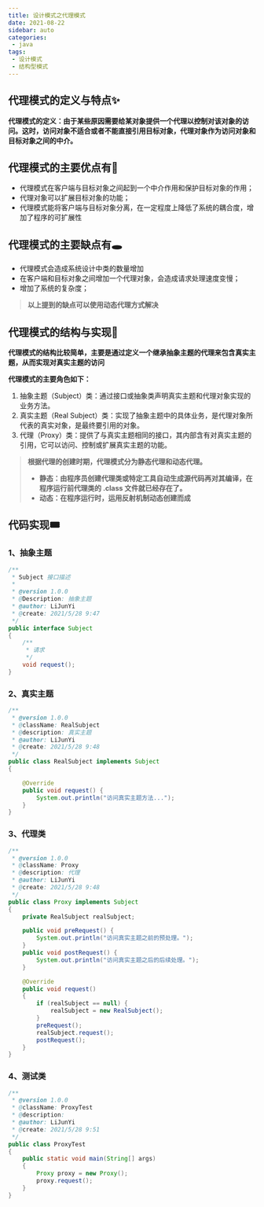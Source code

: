 ```yaml
---
title: 设计模式之代理模式
date: 2021-08-22
sidebar: auto
categories:
 - java
tags:
 - 设计模式
 - 结构型模式
---
```


## 代理模式的定义与特点✨

**代理模式的定义：由于某些原因需要给某对象提供一个代理以控制对该对象的访问。这时，访问对象不适合或者不能直接引用目标对象，代理对象作为访问对象和目标对象之间的中介。**

## 代理模式的主要优点有🧨

- 代理模式在客户端与目标对象之间起到一个中介作用和保护目标对象的作用；
- 代理对象可以扩展目标对象的功能；
- 代理模式能将客户端与目标对象分离，在一定程度上降低了系统的耦合度，增加了程序的可扩展性

## 代理模式的主要缺点有🕳

- 代理模式会造成系统设计中类的数量增加
- 在客户端和目标对象之间增加一个代理对象，会造成请求处理速度变慢；
- 增加了系统的复杂度；

> **以上提到的缺点可以使用动态代理方式解决**

## 代理模式的结构与实现🎋

**代理模式的结构比较简单，主要是通过定义一个继承抽象主题的代理来包含真实主题，从而实现对真实主题的访问**

**代理模式的主要角色如下：**

1. 抽象主题（Subject）类：通过接口或抽象类声明真实主题和代理对象实现的业务方法。
2. 真实主题（Real Subject）类：实现了抽象主题中的具体业务，是代理对象所代表的真实对象，是最终要引用的对象。
3. 代理（Proxy）类：提供了与真实主题相同的接口，其内部含有对真实主题的引用，它可以访问、控制或扩展真实主题的功能。

> **根据代理的创建时期，代理模式分为静态代理和动态代理。**
>
> - **静态：由程序员创建代理类或特定工具自动生成源代码再对其编译，在程序运行前代理类的 .class 文件就已经存在了。**
> - **动态：在程序运行时，运用反射机制动态创建而成**

## 代码实现🎟

### 1、抽象主题
```java
/**
 * Subject 接口描述
 *
 * @version 1.0.0
 * @Description: 抽象主题
 * @author: LiJunYi
 * @create: 2021/5/28 9:47
 */
public interface Subject
{
    /**
     * 请求
     */
    void request();
}

```

### 2、真实主题
```java
/**
 * @version 1.0.0
 * @className: RealSubject
 * @description: 真实主题
 * @author: LiJunYi
 * @create: 2021/5/28 9:48
 */
public class RealSubject implements Subject
{

    @Override
    public void request() {
        System.out.println("访问真实主题方法...");
    }
}

```
### 3、代理类
```java
/**
 * @version 1.0.0
 * @className: Proxy
 * @description: 代理
 * @author: LiJunYi
 * @create: 2021/5/28 9:48
 */
public class Proxy implements Subject
{
    private RealSubject realSubject;

    public void preRequest() {
        System.out.println("访问真实主题之前的预处理。");
    }
    public void postRequest() {
        System.out.println("访问真实主题之后的后续处理。");
    }

    @Override
    public void request()
    {
        if (realSubject == null) {
            realSubject = new RealSubject();
        }
        preRequest();
        realSubject.request();
        postRequest();
    }
}
```
### 4、测试类
```Java
/**
 * @version 1.0.0
 * @className: ProxyTest
 * @description:
 * @author: LiJunYi
 * @create: 2021/5/28 9:51
 */
public class ProxyTest
{
    public static void main(String[] args)
    {
        Proxy proxy = new Proxy();
        proxy.request();
    }
}
```
